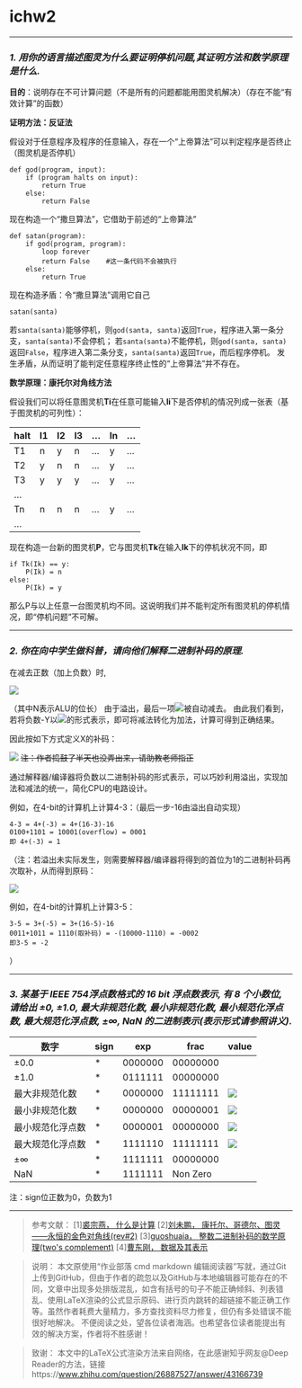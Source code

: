 # ichw2


---


### *1. 用你的语言描述图灵为什么要证明停机问题,其证明方法和数学原理是什么.*

**目的**：说明存在不可计算问题（不是所有的问题都能用图灵机解决）（存在不能“有效计算”的函数）

**证明方法：反证法**

假设对于任意程序及程序的任意输入，存在一个“上帝算法”可以判定程序是否终止（图灵机是否停机）
```
def god(program, input):
	if (program halts on input):
		return True
	else:
        return False
```
现在构造一个“撒旦算法”，它借助于前述的“上帝算法”
```
def satan(program):
	if god(program, program):
		loop forever
		return False    #这一条代码不会被执行
	else:
		return True
```
现在构造矛盾：令“撒旦算法”调用它自己
```
satan(santa)
```
若`santa(santa)`能够停机，则`god(santa, santa)`返回`True`，程序进入第一条分支，`santa(santa)`不会停机；
若`santa(santa)`不能停机，则`god(santa, santa)`返回`False`，程序进入第二条分支，`santa(santa)`返回`True`，而后程序停机。
发生矛盾，从而证明了能判定任意程序终止性的“上帝算法”并不存在。

**数学原理：康托尔对角线方法**

假设我们可以将任意图灵机**Ti**在任意可能输入**Ii**下是否停机的情况列成一张表（基于图灵机的可列性）：

|halt|I1|I2|I3|…|In|…|
|---|---|---|---|---|---|---|
|T1|n|y|n|…|y|…|
|T2|y|n|n|…|y|…|
|T3|y|y|y|…|y|…|
|…|
|Tn|n|n|n|…|y|…|
|…|

现在构造一台新的图灵机**P**，它与图灵机**Tk**在输入**Ik**下的停机状况不同，即
```
if Tk(Ik) == y:
	P(Ik) = n
else:
	P(Ik) = y
```
那么P与以上任意一台图灵机均不同。这说明我们并不能判定所有图灵机的停机情况，即“停机问题”不可解。 


---


### *2. 你在向中学生做科普，请向他们解释二进制补码的原理.*

在减去正数（加上负数）时,

![](http://latex.codecogs.com/gif.latex?\\X-Y=X+(-Y)=X+(2^N-Y)-2^N)

（其中N表示ALU的位长）
由于溢出，最后一项![](http://latex.codecogs.com/gif.latex?\\2^N)被自动减去。
由此我们看到，若将负数-Y以![](http://latex.codecogs.com/gif.latex?\\2^N-Y)的形式表示，即可将减法转化为加法，计算可得到正确结果。

因此按如下方式定义X的补码：

![](http://latex.codecogs.com/gif.latex?\\[X]=\left\{\begin{array}{l@{\quad:\quad}l}X&0≤X≤2^{N-1}-1\\2^N-|X|&-2^{N-1}≤X<0\end{array}\right.)
~~注：作者捣鼓了半天也没弄出来，请助教老师指正~~

通过解释器/编译器将负数以二进制补码的形式表示，可以巧妙利用溢出，实现加法和减法的统一，简化CPU的电路设计。

例如，在4-bit的计算机上计算4-3：（最后一步-16由溢出自动实现）
```
4-3 = 4+(-3) = 4+(16-3)-16
0100+1101 = 10001(overflow) = 0001
即 4+(-3) = 1
```

（注：若溢出未实际发生，则需要解释器/编译器将得到的首位为1的二进制补码再次取补，从而得到原码：

![](http://latex.codecogs.com/gif.latex?\\X-Y=X+(2^N-Y)-2^N=-(2^N-(X+(2^N-Y))))

例如，在4-bit的计算机上计算3-5：
```
3-5 = 3+(-5) = 3+(16-5)-16
0011+1011 = 1110(取补码) = -(10000-1110) = -0002
即3-5 = -2
```
）


---


### *3. 某基于 IEEE 754浮点数格式的 16 bit 浮点数表示, 有 8 个小数位, 请给出 ±0, ±1.0, 最大非规范化数, 最小非规范化数, 最小规范化浮点数, 最大规范化浮点数, ±∞, NaN 的二进制表示(表示形式请参照讲义).*

|数字|sign|exp|frac|value|
|---|---|---|---|---|
|±0.0 |*|0000000|00000000|
|±1.0|*|0111111|00000000|
|最大非规范化数|*|0000000|11111111|![](http://latex.codecogs.com/gif.latex?\\±(1-2^{-8})*2^{-62}})
|最小非规范化数|*|0000000|00000001|![](http://latex.codecogs.com/gif.latex?\\±2^{-8}*2^{-62})
|最小规范化浮点数|*|0000001|00000000|![](http://latex.codecogs.com/gif.latex?\\±2^{-62})
|最大规范化浮点数|*|1111110|11111111|![](http://latex.codecogs.com/gif.latex?\\±(2-2^{-8})*2^{63})
|±∞|*|1111111|00000000|
|NaN|*|1111111|Non Zero|

注：sign位正数为0，负数为1

---

>参考文献：
[1][裘宗燕， 什么是计算](http://www.math.pku.edu.cn/teachers/qiuzy/computing/courseware/lecture07-computing1.pdf)
[2][刘未鹏， 康托尔、哥德尔、图灵——永恒的金色对角线(rev#2)](http://mindhacks.cn/2006/10/15/cantor-godel-turing-an-eternal-golden-diagonal/)
[3][guoshuaia， 整数二进制补码的数学原理(two's complement)](http://www.360doc.com/content/16/0809/10/35391156_581862685.shtml)
[4][曹东刚， 数据及其表示](https://caodg.github.io/ic/slides/02.data/#40)

>说明：
本文原使用“作业部落 cmd markdown 编辑阅读器”写就，通过Git上传到GitHub，但由于作者的疏忽以及GitHub与本地编辑器可能存在的不同，文章中出现多处排版混乱，如含有括号的句子不能正确倾斜、列表错乱、使用LaTeX渲染的公式显示原码、进行页内跳转的超链接不能正确工作等。虽然作者耗费大量精力，多方查找资料尽力修复，但仍有多处错误不能很好地解决。
不便阅读之处，望各位读者海涵。也希望各位读者能提出有效的解决方案，作者将不胜感谢！

>致谢：
本文中的LaTeX公式渲染方法来自网络，在此感谢知乎网友@Deep Reader的方法，链接https://www.zhihu.com/question/26887527/answer/43166739


